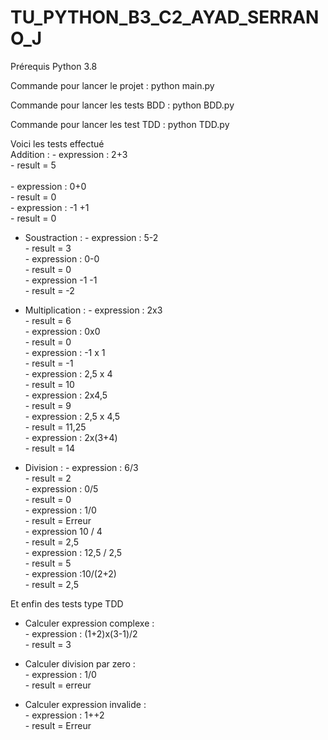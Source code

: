 # TU_PYTHON_B3_C2_AYAD_SERRANO_J
Prérequis 
Python 3.8

Commande pour lancer le projet : python main.py


Commande pour lancer les tests BDD : python BDD.py


Commande pour lancer les test TDD : python TDD.py


Voici les tests effectué<br>
Addition :
        - expression : 2+3 <br>
        - result = 5 <br>        
        - expression : 0+0 <br>
        - result = 0<br>
        - expression : -1 +1<br>
        - result = 0<br>
        
- Soustraction :
        - expression : 5-2<br>
        - result = 3<br>
        - expression : 0-0<br>
        - result = 0<br>
        - expression -1 -1 <br>
        - result = -2<br>

- Multiplication :
       - expression : 2x3<br>
       - result = 6<br>
       - expression : 0x0<br>
       - result = 0<br>
       - expression : -1 x 1 <br>
       - result = -1<br>
       - expression : 2,5 x 4 <br>
       - result = 10<br>
       - expression : 2x4,5<br>
       - result = 9<br>
       - expression : 2,5 x 4,5<br>
       - result = 11,25<br>
       - expression : 2x(3+4)<br>
       - result = 14<br>

- Division :
        - expression : 6/3<br>
        - result = 2<br>
        - expression : 0/5<br>
        - result = 0<br>
        - expression : 1/0<br>
        - result = Erreur<br>
        - expression 10 / 4<br>
        - result = 2,5<br>
        - expression : 12,5 / 2,5<br>
        - result = 5<br>
        - expression :10/(2+2)<br>
        - result = 2,5<br>

Et enfin des tests type TDD<br>

- Calculer expression complexe :<br>
        - expression : (1+2)x(3-1)/2<br>
        - result = 3<br>

- Calculer division par zero :<br>
        - expression : 1/0<br>
        - result = erreur<br>
        
- Calculer expression invalide :<br>
        - expression : 1++2<br>
        - result = Erreur<br>
